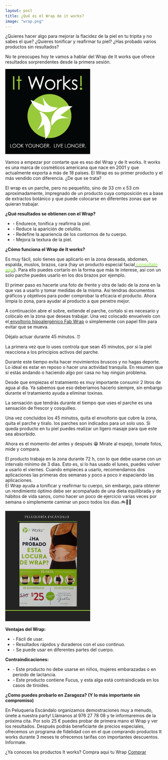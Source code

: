 ```yaml
---
layout: post
title: ¿Qué es el Wrap de it works?
image: "wrap.png"
---
```


 <article class="container mod-row">
  <div class="container-item-text-left">
   <p>
    ¿Quieres hacer algo para mejorar la flacidez de la piel en tu tripita y no sabes el que? ¿Quieres tonificar y reafirmar tu piel? ¿Has probado varios productos sin resultados?</p>
    <p>
    No te preocupes hoy te vamos a hablar del Wrap de It works que ofrece resultados sorprendentes desde la primera sesión. </p>
   <div>
      <img src="img/logo-itworks.png" width="270" height="auto" alt="productos It Works en Escandalo Zaragoza">
   </div>
   <p>
    Vamos a empezar por contarte que es eso del Wrap y de It works. It works es una marca de cosméticos americana que nace en 2001 y que actualmente exporta a más de 18 países.
    El Wrap es su primer producto y el más vendido con diferencia. ¿De que se trata?
   </p>
   <p>
   El wrap es un parche, pero no pequeñito, sino de 33 cm x 53 cm aproximadamente, impregnado de un producto cuya composición es a base de extractos botánico y que puede colocarse en diferentes zonas que se quieran trabajar.
   </p>
   <p>
   <b>¿Qué resultados se obtienen con el Wrap?</b>
    <ul class="paragraph-list-ul">
     <li>- Endurece, tonifica y reafirma la piel.</li>
     <li>- Reduce la aparición de celulitis.</li>
     <li>- Redefine la apariencia de los contornos de tu cuerpo.</li>
     <li>- Mejora la textura de la piel.</li>
    </ul>
   </p>
   <p>
   <b>¿Cómo funciona el Wrap de It works?</b>
   </p>
   <p>
   Es muy fácil, solo tienes que aplicarlo en la zona deseada, abdomen, espalda, muslos, brazos, cara (hay un producto especial facial<a href=" http://escandalo.itworks.com/shop/product/103/"> <font color="#7BE629">consultalo aqui</font></a>).
   Para ello puedes cortarlo en la forma que más te interese, asi con un solo parche puedes usarlo en los dos brazos por ejemplo.
   </p>
   <p>
   El primer paso es hacerte una foto de frente y otra de lado de la zona en la que vas a usarlo y tomar medidas de la misma. Asi tendras documentos gráficos y objetivos para poder comprobar la eficacia el producto.
   Ahora limpia lo zona, para ayudar al producto a que penetre mejor.
   </p>
   <p>
   A continuación abre el sobre, extiende el parche, cortalo si es necesario y colócalo en la zona que deseas trabajar. Una vez colocado envuelvelo con el<a href="http://escandalo.itworks.com/shop/product/701/"> envoltorio hipoalergénico Fab Wrap</a> o simplemente con papel film para evitar que se mueva.
   <p>
   Déjalo actuar durante 45 minutos. ⏰
   </p>
   <p>
   La primera vez que lo uses controla que sean 45 minutos, por si la piel reacciona a los principios activos del parche.</p>
   <p>
   Durante este tiempo evita hacer movimientos bruscos y no hagas deporte. Lo ideal es estar en reposo o hacer una actividad tranquila. En resumen que si estás andando o haciendo algo por casa no hay ningún problema.</p>
   <p>
   Desde que empiezas el tratamiento es muy importante consumir 2 litros de agua al dia. Ya sabemos que eso deberiamos hacerlo siempre, sin embargo durante el tratamiento ayuda  a eliminar toxinas.</p>
   <p>
   La sensación que tendrás durante el tiempo que uses el parche es una sensación de frescor y cosquilleo.</p>
   <p>
   Una vez concluidos los 45 minutos, quita el envoltorio que cubre la zona, quita el parche y tiralo. los parches son indicados para un solo uso.
   Si queda producto en tu piel puedes realizar un ligero masaje para que este sea absorbido.
   <p>
   Ahora es el momento del antes y después 😁 Mirate al espejo, tomate fotos, mide y compara.</p>
   <p>
    El producto trabaja en la zona durante 72 h, con lo que debe usarse con un intervalo mínimo de 3 días. Esto es, si lo has usado el lunes, puedes volver a usarlo el viernes.
    Cuando empieces a usarlo, recomendamos dos aplicaciones las primeras dos semanas y poco a poco ir espaciando las aplicaciones.<br>
    El Wrap ayuda a tonificar y reafirmar tu cuerpo, sin embargo,  para obtener un rendimiento óptimo debe ser acompañado de una dieta equilibrada y de hábitos de vida sanos, como hacer un poco de ejercicio varias veces por semana o simplemente caminar un poco todos los dias.🚲🚶🏽
   </p>
      <img src="img/partyitworks2.png" width="270" height="auto" alt="productos It Works en Escandalo Zaragoza">
   <p>
   <b>Ventajas del Wrap:</b>
    <ul class="paragraph-list-ul">
    <li>- Fácil de usar.</li>
    <li>- Resultados rápidos y duraderos con el uso continuo.</li>
    <li>- Se puede usar en diferentes partes del cuerpo.</li>
    </ul>
   </p>
   <p>
   <b>Contraindicaciones:</b>
    <ul class="paragraph-list-ul">
    <li>- Este producto no debe usarse en niños, mujeres embarazadas o en periodo de lactancia.</li>
    <li>- Este producto contiene Fucus, y esta alga está contraindicada en los casos de tiroides.</li>
    </ul>
   </p>
   <p>
   <b>¿Como puedes probarlo en Zaragoza? (Y lo más importante  sin compromiso)</b>
   </p>
   <p>
    En Peluqueria Escándalo organizamos demostraciones muy a menudo, únete a nuestra party! Llámanos al 976 27 78 08 y te informaremos de la próxima cita.
    Por solo 25 € puedes probar de primera mano el Wrap y ver los resultados.
    Después podrás beneficiarte de precios especiales, ofrecemos un programa de fidelidad con en el que comprando productos It works durante 3 meses te ofrecemos tarifas con importantes descuentos. Informate.
   </p>
   <p>
    ¿Ya conoces los productos It works? Compra aqui tu Wrap <a class="button" href="http://escandalo.itworks.com/">Comprar</a>
   </p>
